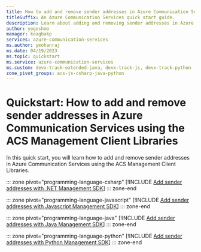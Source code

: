 ```yaml
---
title: How to add and remove sender addresses in Azure Communication Services using the ACS Management Client Libraries
titleSuffix: An Azure Communication Services quick start guide.
description: Learn about adding and removing sender addresses in Azure Communication Services using the ACS Management Client Libraries
author: yogeshmo
manager: koagbakp
services: azure-communication-services
ms.author: ymohanraj
ms.date: 04/19/2023
ms.topic: quickstart
ms.service: azure-communication-services
ms.custom: devx-track-extended-java, devx-track-js, devx-track-python
zone_pivot_groups: acs-js-csharp-java-python
---
```


# Quickstart: How to add and remove sender addresses in Azure Communication Services using the ACS Management Client Libraries

In this quick start, you will learn how to add and remove sender addresses in Azure Communication Services using the ACS Management Client Libraries.

::: zone pivot="programming-language-csharp"
[!INCLUDE [Add sender addresses with .NET Management SDK](./includes/add-multiple-senders-net.md)]
::: zone-end

::: zone pivot="programming-language-javascript"
[!INCLUDE [Add sender addresses with Javascript Management SDK](./includes/add-multiple-senders-js.md)]
::: zone-end

::: zone pivot="programming-language-java"
[!INCLUDE [Add sender addresses with Java Management SDK](./includes/add-multiple-senders-java.md)]
::: zone-end

::: zone pivot="programming-language-python"
[!INCLUDE [Add sender addresses with Python Management SDK](./includes/add-multiple-senders-python.md)]
::: zone-end

